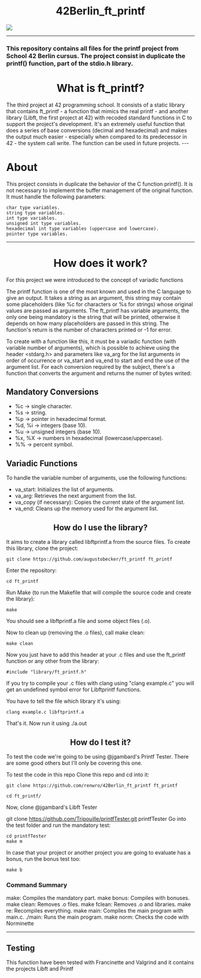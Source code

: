 <h1 align="center"> 42Berlin_ft_printf </h1>
<img align="center" src="https://github.com/user-attachments/assets/bd8517a8-67b1-4847-9ffb-b946354b776c">

----
<h3>This repository contains all files for the printf project from School 42 Berlin cursus. The project consist in duplicate the printf() function, part of the stdio.h library.</h3>

<h1 align="center">What is ft_printf?</h1>
The third project at 42 programming school. It consists of a static library that contains ft_printf - a function that mimics the real printf - and another library (Libft, the first project at 42) with recoded standard functions in C to support the project's development. It's an extremely useful function that does a series of base conversions (decimal and hexadecimal) and makes the output much easier - especially when compared to its predecessor in 42 - the system call write. The function can be used in future projects.
---
<h1>About</h1>
This project consists in duplicate the behavior of the C function printf(). It is not necessary to implement the buffer management of the original function. It must handle the following parameters:


	char type variables.
	string type variables.
	int type variables.
	unsigned int type variables.
	hexadecimal int type variables (uppercase and lowercase).
	pointer type variables.
---
<h1 align="center">How does it work?</h1>
For this project we were introduced to the concept of variadic functions 

The printf function is one of the most known and used in the C language to give an output. It takes a string as an argument, this string may contain some placeholders (like %c for characters or %s for strings) whose original values are passed as arguments. The ft_printf has variable arguments, the only one being mandatory is the string that will be printed, otherwise it depends on how many placeholders are passed in this string. The function's return is the number of characters printed or -1 for error.

To create with a function like this, it must be a variadic function (with variable number of arguments), which is possible to achieve using the header <stdarg.h> and parameters like va_arg for the list arguments in order of occurrence or va_start and va_end to start and end the use of the argument list. For each conversion required by the subject, there's a function that converts the argument and returns the numer of bytes writed:

<h2>Mandatory Conversions</h2>
<ul>
<li>%c → single character.</li>
<li>%s → string.</li>
<li>%p → pointer in hexadecimal format.</li>
<li>%d, %i → integers (base 10).</li>
<li>%u → unsigned integers (base 10).</li>
<li>%x, %X → numbers in hexadecimal (lowercase/uppercase).</li>
<li>%% → percent symbol.</li>
</ul>

<h2>Variadic Functions</h2>

To handle the variable number of arguments, use the following functions:
<ul>
<li>va_start: Initializes the list of arguments.</li>
<li>va_arg: Retrieves the next argument from the list.</li>
<li>va_copy (if necessary): Copies the current state of the argument list.</li>
<li>va_end: Cleans up the memory used for the argument list.</li>
</ul>


<h2 align="center">How do I use the library?</h2>
It aims to create a library called libftprintf.a from the source files.
To create this library, clone the project:

	git clone https://github.com/augustobecker/ft_printf ft_printf
 
Enter the repository:

	cd ft_printf
 
Run Make (to run the Makefile that will compile the source code and create the library):

	make
 
You should see a libftprintf.a file and some object files (.o).

Now to clean up (removing the .o files), call make clean:

	make clean
 
Now you just have to add this header at your .c files and use the ft_printf function or any other from the library:

	#include "library/ft_printf.h"
 
If you try to compile your .c files with clang using "clang example.c" you will get an undefined symbol error for Libftprintf functions.

You have to tell the file which library it's using:

	clang example.c libftprintf.a
 
That's it. Now run it using ./a.out

<h2 align="center">How do I test it?</h2>
To test the code we're going to be using @jgambard's Printf Tester. There are some good others but I'll only be covering this one.

To test the code in this repo Clone this repo and cd into it:

	git clone https://github.com/renwro/42Berlin_ft_printf ft_printf
  
	cd ft_printf/
 
Now, clone @jgambard's Libft Tester

git clone https://github.com/Tripouille/printfTester.git printfTester
Go into the test folder and run the mandatory test:

	cd printfTester
	make m
 
In case that your project or another project you are going to evaluate has a bonus, run the bonus test too:

	make b

<h3>Command Summary</h3>
make: Compiles the mandatory part.
make bonus: Compiles with bonuses.
make clean: Removes .o files.
make fclean: Removes .o and libraries.
make re: Recompiles everything.
make main: Compiles the main program with main.c.
./main: Runs the main program.
make norm: Checks the code with Norminette

---
<h2>Testing</h2>

This function have been tested with Francinette and Valgrind and it contains the projects Libft and Printf
